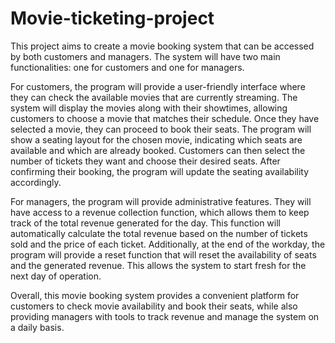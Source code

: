 # Movie-ticketing-project
This project aims to create a movie booking system that can be accessed by both customers and managers. The system will have two main functionalities: one for customers and one for managers.

For customers, the program will provide a user-friendly interface where they can check the available movies that are currently streaming. The system will display the movies along with their showtimes, allowing customers to choose a movie that matches their schedule. Once they have selected a movie, they can proceed to book their seats. The program will show a seating layout for the chosen movie, indicating which seats are available and which are already booked. Customers can then select the number of tickets they want and choose their desired seats. After confirming their booking, the program will update the seating availability accordingly.

For managers, the program will provide administrative features. They will have access to a revenue collection function, which allows them to keep track of the total revenue generated for the day. This function will automatically calculate the total revenue based on the number of tickets sold and the price of each ticket. Additionally, at the end of the workday, the program will provide a reset function that will reset the availability of seats and the generated revenue. This allows the system to start fresh for the next day of operation.

Overall, this movie booking system provides a convenient platform for customers to check movie availability and book their seats, while also providing managers with tools to track revenue and manage the system on a daily basis.
